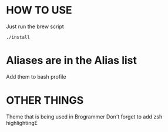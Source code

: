 # HOW TO USE
Just run the brew script
```
./install
```

# Aliases are in the Alias list
Add them to bash profile 

# OTHER THINGS
Theme that is being used in Brogrammer
Don't forget to add zsh highlightingE

